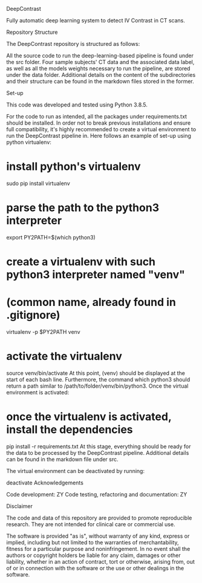DeepContrast

Fully automatic deep learning system to detect IV Contrast in CT scans.

Repository Structure

The DeepContrast repository is structured as follows:

All the source code to run the deep-learning-based pipeline is found under the src folder.
Four sample subjects' CT data and the associated data label, as well as all the models weights necessary to run the pipeline, are stored under the data folder.
Additional details on the content of the subdirectories and their structure can be found in the markdown files stored in the former.

Set-up

This code was developed and tested using Python 3.8.5.

For the code to run as intended, all the packages under requirements.txt should be installed. In order not to break previous installations and ensure full compatibility, it's highly recommended to create a virtual environment to run the DeepContrast pipeline in. Here follows an example of set-up using python virtualenv:

# install python's virtualenv
sudo pip install virtualenv

# parse the path to the python3 interpreter
export PY2PATH=$(which python3)

# create a virtualenv with such python3 interpreter named "venv"
# (common name, already found in .gitignore)
virtualenv -p $PY2PATH venv 

# activate the virtualenv
source venv/bin/activate
At this point, (venv) should be displayed at the start of each bash line. Furthermore, the command which python3 should return a path similar to /path/to/folder/venv/bin/python3. Once the virtual environment is activated:

# once the virtualenv is activated, install the dependencies
pip install -r requirements.txt
At this stage, everything should be ready for the data to be processed by the DeepContrast pipeline. Additional details can be found in the markdown file under src.

The virtual environment can be deactivated by running:

deactivate
Acknowledgements

Code development: ZY
Code testing, refactoring and documentation: ZY

Disclaimer

The code and data of this repository are provided to promote reproducible research. They are not intended for clinical care or commercial use.

The software is provided "as is", without warranty of any kind, express or implied, including but not limited to the warranties of merchantability, fitness for a particular purpose and noninfringement. In no event shall the authors or copyright holders be liable for any claim, damages or other liability, whether in an action of contract, tort or otherwise, arising from, out of or in connection with the software or the use or other dealings in the software.
